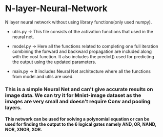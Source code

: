 # N-layer-Neural-Network
N layer neural network without using library functions(only used numpy).

- utils.py -> This file consists of the activation functions that used in the neural net.

- model.py -> Here all the functions related to completing one full iteration combining the forward and backward propagation are included along with the cost function.
It also includes the predict() used for predicting the output using the updated parameters.

- main.py -> It includes Neural Net architecture where all the functions from model and utils are used. 

### This is a simple Neural Net and can't give accurate results on image data. We can try it for Mnist-image dataset as the images are very small and doesn't require Conv and pooling layers.
#### This network can be used for solving a polynomial equation or can be used for finding the output to the 6 logical gates namely AND, OR, NAND, NOR, XNOR, XOR.
